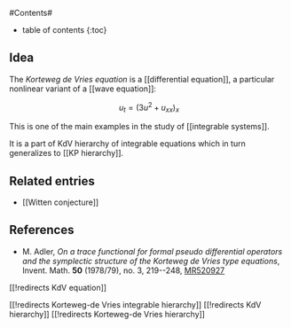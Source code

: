 
#Contents#
* table of contents
{:toc}

## Idea


The _Korteweg de Vries equation_ is a [[differential equation]], a particular nonlinear variant of a [[wave equation]]:

$$
  u_t = (3u^2 + u_{xx})_x
$$

This is one of the main examples in the study of [[integrable systems]].

It is a part of KdV hierarchy of integrable equations which in turn generalizes to [[KP hierarchy]].

## Related entries

* [[Witten conjecture]]

## References

* M. Adler, _On a trace functional for formal pseudo differential operators and the symplectic structure of the Korteweg de Vries type equations_, Invent. Math. __50__  (1978/79), no. 3, 219--248, [MR520927](http://www.ams.org/mathscinet-getitem?mr=520927)

[[!redirects KdV equation]]

[[!redirects Korteweg-de Vries integrable hierarchy]]
[[!redirects KdV hierarchy]]
[[!redirects Korteweg-de Vries hierarchy]]

